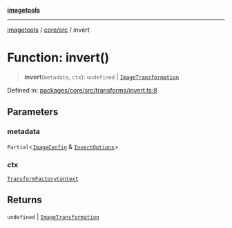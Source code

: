 [**imagetools**](../../../README.md)

***

[imagetools](../../../modules.md) / [core/src](../README.md) / invert

# Function: invert()

> **invert**(`metadata`, `ctx`): `undefined` \| [`ImageTransformation`](../type-aliases/ImageTransformation.md)

Defined in: [packages/core/src/transforms/invert.ts:8](https://github.com/JonasKruckenberg/imagetools/blob/87fff79acddac50a50f7aee7c6a68a0623fbc68f/packages/core/src/transforms/invert.ts#L8)

## Parameters

### metadata

`Partial`\<[`ImageConfig`](../type-aliases/ImageConfig.md) & [`InvertOptions`](../interfaces/InvertOptions.md)\>

### ctx

[`TransformFactoryContext`](../interfaces/TransformFactoryContext.md)

## Returns

`undefined` \| [`ImageTransformation`](../type-aliases/ImageTransformation.md)
